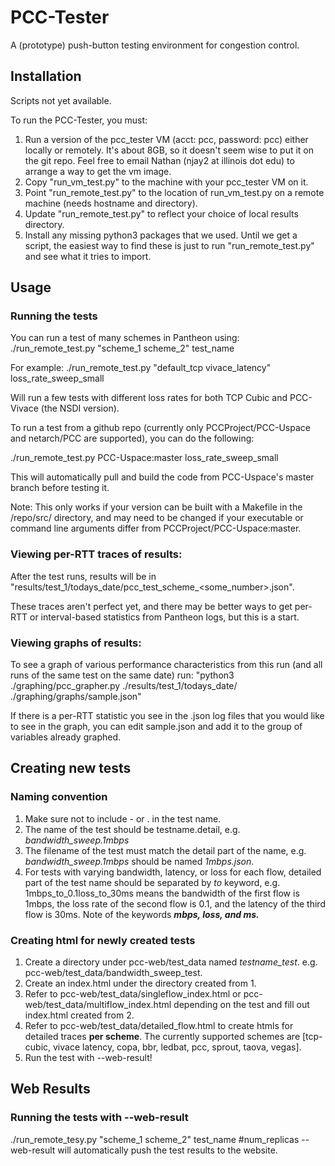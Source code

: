 # PCC-Tester

A (prototype) push-button testing environment for congestion control.

## Installation

Scripts not yet available.

To run the PCC-Tester, you must:
1. Run a version of the pcc_tester VM (acct: pcc, password: pcc) either locally or remotely. It's about 8GB, so it
doesn't seem wise to put it on the git repo. Feel free to email Nathan (njay2 at illinois dot edu) to arrange a way to
get the vm image.
2. Copy "run_vm_test.py" to the machine with your pcc_tester VM on it.
3. Point "run_remote_test.py" to the location of run_vm_test.py on a remote machine (needs hostname and directory).
4. Update "run_remote_test.py" to reflect your choice of local results directory.
5. Install any missing python3 packages that we used. Until we get a script, the easiest way to find these is just to
run "run_remote_test.py" and see what it tries to import.

## Usage

### Running the tests
You can run a test of many schemes in Pantheon using:
./run_remote_test.py "scheme_1 scheme_2" test_name

For example:
./run_remote_test.py "default_tcp vivace_latency" loss_rate_sweep_small

Will run a few tests with different loss rates for both TCP Cubic and PCC-Vivace (the NSDI version).

To run a test from a github repo (currently only PCCProject/PCC-Uspace and netarch/PCC are supported), you can do the
following:

./run_remote_test.py PCC-Uspace:master loss_rate_sweep_small

This will automatically pull and build the code from PCC-Uspace's master branch before testing it.

Note: This only works if your version can be built with a Makefile in the /repo/src/ directory, and may need to be
changed if your executable or command line arguments differ from PCCProject/PCC-Uspace:master.

### Viewing per-RTT traces of results:
After the test runs, results will be in "results/test_1/todays_date/pcc_test_scheme_<some_number>.json".

These traces aren't perfect yet, and there may be better ways to get per-RTT or interval-based statistics from Pantheon
logs, but this is a start.

### Viewing graphs of results:
To see a graph of various performance characteristics from this run (and all runs of the same test on the same date) run:
"python3 ./graphing/pcc_grapher.py ./results/test_1/todays_date/ ./graphing/graphs/sample.json"

If there is a per-RTT statistic you see in the .json log files that you would like to see in the graph, you can edit
sample.json and add it to the group of variables already graphed.

## Creating new tests

### Naming convention
1. Make sure not to include - or . in the test name.
2. The name of the test should be testname.detail, e.g. _bandwidth_sweep.1mbps_
3. The filename of the test must match the detail part of the name, e.g. _bandwidth_sweep.1mbps_ should be named _1mbps.json_.
4. For tests with varying bandwidth, latency, or loss for each flow, detailed part of the test name should be separated by _to_ keyword, e.g. 1mbps_to_0.1loss_to_30ms means the bandwidth of the first flow is 1mbps, the loss rate of the second flow is 0.1, and the latency of the third flow is 30ms. Note of the keywords **_mbps, loss, and ms._**

### Creating html for newly created tests
1. Create a directory under pcc-web/test_data named _testname_test_. e.g. pcc-web/test_data/bandwidth_sweep_test.
2. Create an index.html under the directory created from 1.
3. Refer to pcc-web/test_data/singleflow_index.html or pcc-web/test_data/multiflow_index.html depending on the test and fill out index.html created from 2.
4. Refer to pcc-web/test_data/detailed_flow.html to create htmls for detailed traces **per scheme**. The currently supported schemes are [tcp-cubic, vivace latency, copa, bbr, ledbat, pcc, sprout, taova, vegas]. 
5. Run the test with --web-result!

## Web Results

### Running the tests with --web-result
./run_remote_tesy.py "scheme_1 scheme_2" test_name #num_replicas --web-result
will automatically push the test results to the website.

